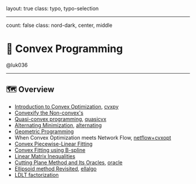 layout: true
class: typo, typo-selection

---

count: false
class: nord-dark, center, middle

# 🌰 Convex Programming

@luk036

---

## 🗺️ Overview

- [Introduction to Convex Optimization](cvxprog-remark.html), [cvxpy](../gamma/Convex-Optimization-Discovering-the-Power-of-CVXPY.pptx)
- [Convexify the Non-convex's](convexify.html)
- [Quasi-convex programming](quasicvx.html), [quasicvx](../gamma/Quasi-Convex-Programming.pptx)
- [Alternating Minimization](alternating.html), [alternating](../gamma/Alternating-Minimization-in-Electronic-Design-Automation.pptx)
- [Geometric Programming](geomprog-remark.html)
- When Convex Optimization meets Network Flow, [netflow+cvxopt](../gamma/When-Convex-Optimization-Meets-Network-Flow.pptx)
- [Convex Piecewise-Linear Fitting](cvx_pwl_fit.html)
- [Convex Fitting using B-spline](cvxfit-remark.html)
- [Linear Matrix Inequalities](lmi.html)
- [Cutting Plane Method and Its Oracles](cutting_plane.html), [oracle](../gamma/The-Ellipsoid-Method-and-Amazing-Oracles.pptx)
- [Ellipsoid method Revisited](ellipsoid.html), [ellalgo](https://luk036.github.io/ellalgo)
- [LDLT factorization](LDLT.html)
